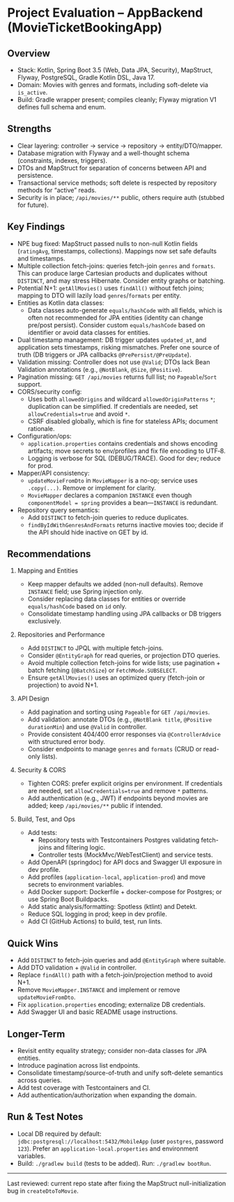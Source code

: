 # Project Evaluation – AppBackend (MovieTicketBookingApp)

## Overview

- Stack: Kotlin, Spring Boot 3.5 (Web, Data JPA, Security), MapStruct, Flyway, PostgreSQL, Gradle Kotlin DSL, Java 17.
- Domain: Movies with genres and formats, including soft-delete via `is_active`.
- Build: Gradle wrapper present; compiles cleanly; Flyway migration V1 defines full schema and enum.

## Strengths

- Clear layering: controller → service → repository → entity/DTO/mapper.
- Database migration with Flyway and a well-thought schema (constraints, indexes, triggers).
- DTOs and MapStruct for separation of concerns between API and persistence.
- Transactional service methods; soft delete is respected by repository methods for “active” reads.
- Security is in place; `/api/movies/**` public, others require auth (stubbed for future).

## Key Findings

- NPE bug fixed: MapStruct passed nulls to non-null Kotlin fields (`ratingAvg`, timestamps, collections). Mappings now set safe defaults and timestamps.
- Multiple collection fetch-joins: queries fetch-join `genres` and `formats`. This can produce large Cartesian products and duplicates without `DISTINCT`, and may stress Hibernate. Consider entity graphs or batching.
- Potential N+1: `getAllMovies()` uses `findAll()` without fetch joins; mapping to DTO will lazily load `genres`/`formats` per entity.
- Entities as Kotlin data classes:
  - Data classes auto-generate `equals/hashCode` with all fields, which is often not recommended for JPA entities (identity can change pre/post persist). Consider custom `equals/hashCode` based on identifier or avoid data classes for entities.
- Dual timestamp management: DB trigger updates `updated_at`, and application sets timestamps, risking mismatches. Prefer one source of truth (DB triggers or JPA callbacks `@PrePersist/@PreUpdate`).
- Validation missing: Controller does not use `@Valid`; DTOs lack Bean Validation annotations (e.g., `@NotBlank`, `@Size`, `@Positive`).
- Pagination missing: `GET /api/movies` returns full list; no `Pageable`/`Sort` support.
- CORS/security config:
  - Uses both `allowedOrigins` and wildcard `allowedOriginPatterns` `*`; duplication can be simplified. If credentials are needed, set `allowCredentials=true` and avoid `*`.
  - CSRF disabled globally, which is fine for stateless APIs; document rationale.
- Configuration/ops:
  - `application.properties` contains credentials and shows encoding artifacts; move secrets to env/profiles and fix file encoding to UTF‑8.
  - Logging is verbose for SQL (DEBUG/TRACE). Good for dev; reduce for prod.
- Mapper/API consistency:
  - `updateMovieFromDto` in `MovieMapper` is a no-op; service uses `.copy(...)`. Remove or implement for clarity.
  - `MovieMapper` declares a companion `INSTANCE` even though `componentModel = spring` provides a bean—`INSTANCE` is redundant.
- Repository query semantics:
  - Add `DISTINCT` to fetch-join queries to reduce duplicates.
  - `findByIdWithGenresAndFormats` returns inactive movies too; decide if the API should hide inactive on GET by id.

## Recommendations

1. Mapping and Entities
   - Keep mapper defaults we added (non-null defaults). Remove `INSTANCE` field; use Spring injection only.
   - Consider replacing data classes for entities or override `equals/hashCode` based on `id` only.
   - Consolidate timestamp handling using JPA callbacks or DB triggers exclusively.

2. Repositories and Performance
   - Add `DISTINCT` to JPQL with multiple fetch-joins.
   - Consider `@EntityGraph` for read queries, or projection DTO queries.
   - Avoid multiple collection fetch-joins for wide lists; use pagination + batch fetching (`@BatchSize`) or `FetchMode.SUBSELECT`.
   - Ensure `getAllMovies()` uses an optimized query (fetch-join or projection) to avoid N+1.

3. API Design
   - Add pagination and sorting using `Pageable` for `GET /api/movies`.
   - Add validation: annotate DTOs (e.g., `@NotBlank title`, `@Positive durationMin`) and use `@Valid` in controller.
   - Provide consistent 404/400 error responses via `@ControllerAdvice` with structured error body.
   - Consider endpoints to manage `genres` and `formats` (CRUD or read-only lists).

4. Security & CORS
   - Tighten CORS: prefer explicit origins per environment. If credentials are needed, set `allowCredentials=true` and remove `*` patterns.
   - Add authentication (e.g., JWT) if endpoints beyond movies are added; keep `/api/movies/**` public if intended.

5. Build, Test, and Ops
   - Add tests:
     - Repository tests with Testcontainers Postgres validating fetch-joins and filtering logic.
     - Controller tests (MockMvc/WebTestClient) and service tests.
   - Add OpenAPI (springdoc) for API docs and Swagger UI exposure in dev profile.
   - Add profiles (`application-local`, `application-prod`) and move secrets to environment variables.
   - Add Docker support: Dockerfile + docker-compose for Postgres; or use Spring Boot Buildpacks.
   - Add static analysis/formatting: Spotless (ktlint) and Detekt.
   - Reduce SQL logging in prod; keep in dev profile.
   - Add CI (GitHub Actions) to build, test, run lints.

## Quick Wins

- Add `DISTINCT` to fetch-join queries and add `@EntityGraph` where suitable.
- Add DTO validation + `@Valid` in controller.
- Replace `findAll()` path with a fetch-join/projection method to avoid N+1.
- Remove `MovieMapper.INSTANCE` and implement or remove `updateMovieFromDto`.
- Fix `application.properties` encoding; externalize DB credentials.
- Add Swagger UI and basic README usage instructions.

## Longer-Term

- Revisit entity equality strategy; consider non-data classes for JPA entities.
- Introduce pagination across list endpoints.
- Consolidate timestamp/source-of-truth and unify soft-delete semantics across queries.
- Add test coverage with Testcontainers and CI.
- Add authentication/authorization when expanding the domain.

## Run & Test Notes

- Local DB required by default: `jdbc:postgresql://localhost:5432/MobileApp` (user `postgres`, password `123`). Prefer an `application-local.properties` and environment variables.
- Build: `./gradlew build` (tests to be added). Run: `./gradlew bootRun`.

---

Last reviewed: current repo state after fixing the MapStruct null-initialization bug in `createDtoToMovie`.
